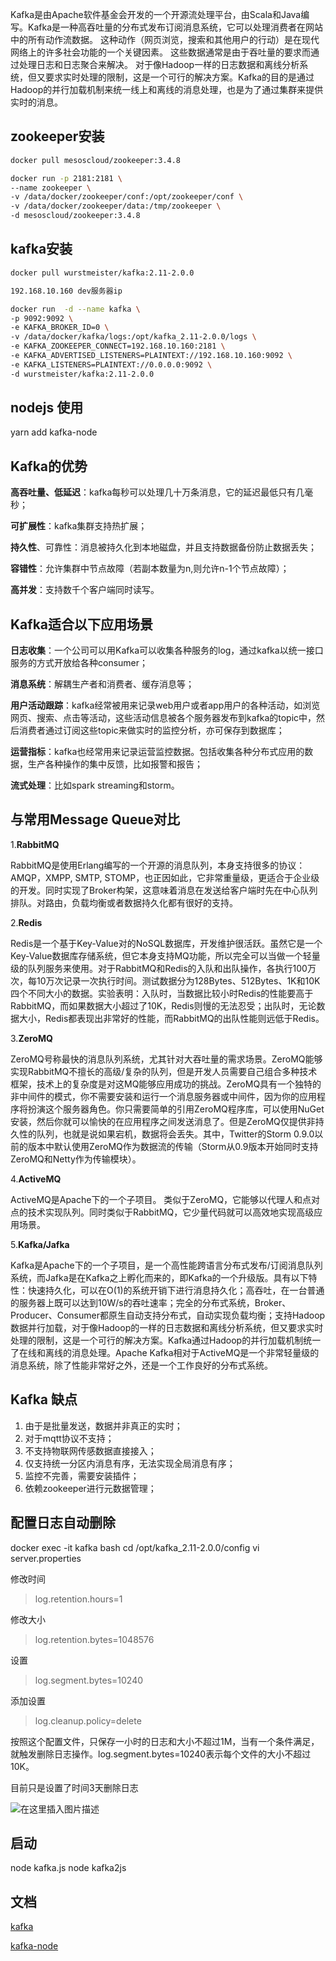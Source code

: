 
Kafka是由Apache软件基金会开发的一个开源流处理平台，由Scala和Java编写。Kafka是一种高吞吐量的分布式发布订阅消息系统，它可以处理消费者在网站中的所有动作流数据。 这种动作（网页浏览，搜索和其他用户的行动）是在现代网络上的许多社会功能的一个关键因素。 这些数据通常是由于吞吐量的要求而通过处理日志和日志聚合来解决。 对于像Hadoop一样的日志数据和离线分析系统，但又要求实时处理的限制，这是一个可行的解决方案。Kafka的目的是通过Hadoop的并行加载机制来统一线上和离线的消息处理，也是为了通过集群来提供实时的消息。

## zookeeper安装
```bash
docker pull mesoscloud/zookeeper:3.4.8

docker run -p 2181:2181 \
--name zookeeper \
-v /data/docker/zookeeper/conf:/opt/zookeeper/conf \
-v /data/docker/zookeeper/data:/tmp/zookeeper \
-d mesoscloud/zookeeper:3.4.8
```

## kafka安装
```bash
docker pull wurstmeister/kafka:2.11-2.0.0

192.168.10.160 dev服务器ip

docker run  -d --name kafka \
-p 9092:9092 \
-e KAFKA_BROKER_ID=0 \
-v /data/docker/kafka/logs:/opt/kafka_2.11-2.0.0/logs \
-e KAFKA_ZOOKEEPER_CONNECT=192.168.10.160:2181 \
-e KAFKA_ADVERTISED_LISTENERS=PLAINTEXT://192.168.10.160:9092 \
-e KAFKA_LISTENERS=PLAINTEXT://0.0.0.0:9092 \
-d wurstmeister/kafka:2.11-2.0.0
```

## nodejs 使用
yarn add kafka-node

## Kafka的优势
   **高吞吐量、低延迟**：kafka每秒可以处理几十万条消息，它的延迟最低只有几毫秒；

   **可扩展性**：kafka集群支持热扩展；

   **持久性**、可靠性：消息被持久化到本地磁盘，并且支持数据备份防止数据丢失；

   **容错性**：允许集群中节点故障（若副本数量为n,则允许n-1个节点故障）；

   **高并发**：支持数千个客户端同时读写。
## Kafka适合以下应用场景

**日志收集**：一个公司可以用Kafka可以收集各种服务的log，通过kafka以统一接口服务的方式开放给各种consumer；

 **消息系统**：解耦生产者和消费者、缓存消息等；
 
 **用户活动跟踪**：kafka经常被用来记录web用户或者app用户的各种活动，如浏览网页、搜索、点击等活动，这些活动信息被各个服务器发布到kafka的topic中，然后消费者通过订阅这些topic来做实时的监控分析，亦可保存到数据库；
 
**运营指标**：kafka也经常用来记录运营监控数据。包括收集各种分布式应用的数据，生产各种操作的集中反馈，比如报警和报告；

**流式处理**：比如spark streaming和storm。

## 与常用Message Queue对比
1.**RabbitMQ**

RabbitMQ是使用Erlang编写的一个开源的消息队列，本身支持很多的协议：AMQP，XMPP, SMTP, STOMP，也正因如此，它非常重量级，更适合于企业级的开发。同时实现了Broker构架，这意味着消息在发送给客户端时先在中心队列排队。对路由，负载均衡或者数据持久化都有很好的支持。

2.**Redis**

Redis是一个基于Key-Value对的NoSQL数据库，开发维护很活跃。虽然它是一个Key-Value数据库存储系统，但它本身支持MQ功能，所以完全可以当做一个轻量级的队列服务来使用。对于RabbitMQ和Redis的入队和出队操作，各执行100万次，每10万次记录一次执行时间。测试数据分为128Bytes、512Bytes、1K和10K四个不同大小的数据。实验表明：入队时，当数据比较小时Redis的性能要高于RabbitMQ，而如果数据大小超过了10K，Redis则慢的无法忍受；出队时，无论数据大小，Redis都表现出非常好的性能，而RabbitMQ的出队性能则远低于Redis。

3.**ZeroMQ**

ZeroMQ号称最快的消息队列系统，尤其针对大吞吐量的需求场景。ZeroMQ能够实现RabbitMQ不擅长的高级/复杂的队列，但是开发人员需要自己组合多种技术框架，技术上的复杂度是对这MQ能够应用成功的挑战。ZeroMQ具有一个独特的非中间件的模式，你不需要安装和运行一个消息服务器或中间件，因为你的应用程序将扮演这个服务器角色。你只需要简单的引用ZeroMQ程序库，可以使用NuGet安装，然后你就可以愉快的在应用程序之间发送消息了。但是ZeroMQ仅提供非持久性的队列，也就是说如果宕机，数据将会丢失。其中，Twitter的Storm 0.9.0以前的版本中默认使用ZeroMQ作为数据流的传输（Storm从0.9版本开始同时支持ZeroMQ和Netty作为传输模块）。

4.**ActiveMQ**

ActiveMQ是Apache下的一个子项目。 类似于ZeroMQ，它能够以代理人和点对点的技术实现队列。同时类似于RabbitMQ，它少量代码就可以高效地实现高级应用场景。

5.**Kafka/Jafka**

Kafka是Apache下的一个子项目，是一个高性能跨语言分布式发布/订阅消息队列系统，而Jafka是在Kafka之上孵化而来的，即Kafka的一个升级版。具有以下特性：快速持久化，可以在O(1)的系统开销下进行消息持久化；高吞吐，在一台普通的服务器上既可以达到10W/s的吞吐速率；完全的分布式系统，Broker、Producer、Consumer都原生自动支持分布式，自动实现负载均衡；支持Hadoop数据并行加载，对于像Hadoop的一样的日志数据和离线分析系统，但又要求实时处理的限制，这是一个可行的解决方案。Kafka通过Hadoop的并行加载机制统一了在线和离线的消息处理。Apache Kafka相对于ActiveMQ是一个非常轻量级的消息系统，除了性能非常好之外，还是一个工作良好的分布式系统。

## Kafka 缺点
1. 由于是批量发送，数据并非真正的实时；
2. 对于mqtt协议不支持；
3. 不支持物联网传感数据直接接入；
4. 仅支持统一分区内消息有序，无法实现全局消息有序；
5. 监控不完善，需要安装插件；
6. 依赖zookeeper进行元数据管理；

## 配置日志自动删除

docker exec -it kafka bash
cd /opt/kafka_2.11-2.0.0/config
vi server.properties

修改时间
>log.retention.hours=1

修改大小
>log.retention.bytes=1048576

设置
>log.segment.bytes=10240

添加设置
>log.cleanup.policy=delete

按照这个配置文件，只保存一小时的日志和大小不超过1M，当有一个条件满足，就触发删除日志操作。log.segment.bytes=10240表示每个文件的大小不超过10K。

目前只是设置了时间3天删除日志

![在这里插入图片描述](https://img-blog.csdnimg.cn/20200526143713472.png?x-oss-process=image/watermark,type_ZmFuZ3poZW5naGVpdGk,shadow_10,text_aHR0cHM6Ly9ibG9nLmNzZG4ubmV0L3dlaXhpbl80MzExMDYwOQ==,size_16,color_FFFFFF,t_70)


## 启动
node kafka.js
node kafka2js

## 文档
[kafka](http://kafka.apache.org/project)

[kafka-node](https://www.npmjs.com/package/kafka-node)